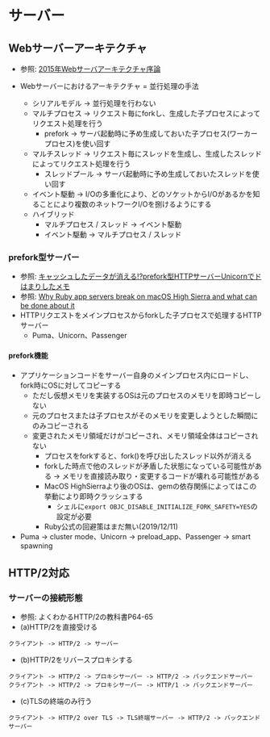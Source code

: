 # サーバー
## Webサーバーアーキテクチャ
- 参照: [2015年Webサーバアーキテクチャ序論](https://blog.yuuk.io/entry/2015-webserver-architecture)

- Webサーバーにおけるアーキテクチャ = 並行処理の手法
  - シリアルモデル -> 並行処理を行わない
  - マルチプロセス -> リクエスト毎にforkし、生成した子プロセスによってリクエスト処理を行う
    - prefork -> サーバ起動時に予め生成しておいた子プロセス(ワーカープロセス)を使い回す
  - マルチスレッド ->  リクエスト毎にスレッドを生成し、生成したスレッドによってリクエスト処理を行う
    - スレッドプール -> サーバ起動時に予め生成しておいたスレッドを使い回す
  - イベント駆動 -> I/Oの多重化により、どのソケットからI/Oがあるかを知ることにより複数のネットワークI/Oを捌けるようにする
  - ハイブリッド
    - マルチプロセス / スレッド -> イベント駆動
    - イベント駆動 -> マルチプロセス / スレッド

### prefork型サーバー
- 参照: [キャッシュしたデータが消える!?prefork型HTTPサーバーUnicornでドはまりしたメモ](http://unageanu.hatenablog.com/entry/20150214/1423893247)
- 参照: [Why Ruby app servers break on macOS High Sierra and what can be done about it](https://blog.phusion.nl/2017/10/13/why-ruby-app-servers-break-on-macos-high-sierra-and-what-can-be-done-about-it/)
- HTTPリクエストをメインプロセスからforkした子プロセスで処理するHTTPサーバー
  - Puma、Unicorn、Passenger

#### prefork機能
- アプリケーションコードをサーバー自身のメインプロセス内にロードし、fork時にOSに対してコピーする
  - ただし仮想メモリを実装するOSは元のプロセスのメモリを即時コピーしない
  - 元のプロセスまたは子プロセスがそのメモリを変更しようとした瞬間にのみコピーされる
  - 変更されたメモリ領域だけがコピーされ、メモリ領域全体はコピーされない
    - プロセスをforkすると、fork()を呼び出したスレッド以外が消える
    - forkした時点で他のスレッドが矛盾した状態になっている可能性がある -> メモリを直接読み取り・変更するコードが壊れる可能性がある
    - MacOS HighSierraより後のOSは、gemの依存関係によってはこの挙動により即時クラッシュする
      - シェルに`export OBJC_DISABLE_INITIALIZE_FORK_SAFETY=YES`の設定が必要
    - Ruby公式の回避策はまだ無い(2019/12/11)
- Puma -> cluster mode、Unicorn -> preload_app、Passenger -> smart spawning

## HTTP/2対応
### サーバーの接続形態
- 参照: よくわかるHTTP/2の教科書P64-65
- (a)HTTP/2を直接受ける
```
クライアント -> HTTP/2 -> サーバー
```
- (b)HTTP/2をリバースプロキシする
```
クライアント -> HTTP/2 -> プロキシサーバー -> HTTP/2 -> バックエンドサーバー
クライアント -> HTTP/2 -> プロキシサーバー -> HTTP/1 -> バックエンドサーバー
```
- (c)TLSの終端のみ行う
```
クライアント -> HTTP/2 over TLS -> TLS終端サーバー -> HTTP/2 -> バックエンドサーバー
```

